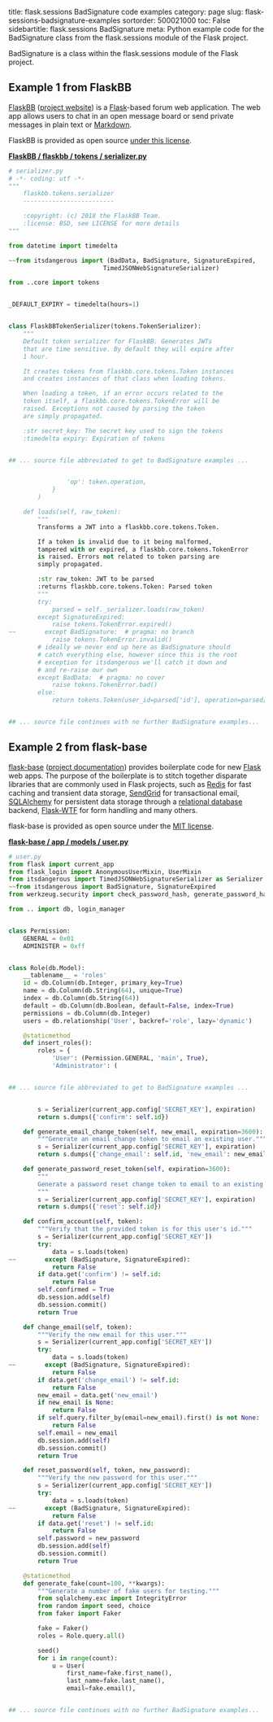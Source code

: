 title: flask.sessions BadSignature code examples
category: page
slug: flask-sessions-badsignature-examples
sortorder: 500021000
toc: False
sidebartitle: flask.sessions BadSignature
meta: Python example code for the BadSignature class from the flask.sessions module of the Flask project.


BadSignature is a class within the flask.sessions module of the Flask project.


## Example 1 from FlaskBB
[FlaskBB](https://github.com/flaskbb/flaskbb)
([project website](https://flaskbb.org/)) is a [Flask](/flask.html)-based
forum web application. The web app allows users to chat in an open
message board or send private messages in plain text or
[Markdown](/markdown.html).

FlaskBB is provided as open source
[under this license](https://github.com/flaskbb/flaskbb/blob/master/LICENSE).

[**FlaskBB / flaskbb / tokens / serializer.py**](https://github.com/flaskbb/flaskbb/blob/master/flaskbb/tokens/serializer.py)

```python
# serializer.py
# -*- coding: utf -*-
"""
    flaskbb.tokens.serializer
    -------------------------

    :copyright: (c) 2018 the FlaskBB Team.
    :license: BSD, see LICENSE for more details
"""

from datetime import timedelta

~~from itsdangerous import (BadData, BadSignature, SignatureExpired,
                          TimedJSONWebSignatureSerializer)

from ..core import tokens


_DEFAULT_EXPIRY = timedelta(hours=1)


class FlaskBBTokenSerializer(tokens.TokenSerializer):
    """
    Default token serializer for FlaskBB. Generates JWTs
    that are time sensitive. By default they will expire after
    1 hour.

    It creates tokens from flaskbb.core.tokens.Token instances
    and creates instances of that class when loading tokens.

    When loading a token, if an error occurs related to the
    token itself, a flaskbb.core.tokens.TokenError will be
    raised. Exceptions not caused by parsing the token
    are simply propagated.

    :str secret_key: The secret key used to sign the tokens
    :timedelta expiry: Expiration of tokens


## ... source file abbreviated to get to BadSignature examples ...


                'op': token.operation,
            }
        )

    def loads(self, raw_token):
        """
        Transforms a JWT into a flaskbb.core.tokens.Token.

        If a token is invalid due to it being malformed,
        tampered with or expired, a flaskbb.core.tokens.TokenError
        is raised. Errors not related to token parsing are
        simply propagated.

        :str raw_token: JWT to be parsed
        :returns flaskbb.core.tokens.Token: Parsed token
        """
        try:
            parsed = self._serializer.loads(raw_token)
        except SignatureExpired:
            raise tokens.TokenError.expired()
~~        except BadSignature:  # pragma: no branch
            raise tokens.TokenError.invalid()
        # ideally we never end up here as BadSignature should
        # catch everything else, however since this is the root
        # exception for itsdangerous we'll catch it down and
        # and re-raise our own
        except BadData:  # pragma: no cover
            raise tokens.TokenError.bad()
        else:
            return tokens.Token(user_id=parsed['id'], operation=parsed['op'])


## ... source file continues with no further BadSignature examples...


```


## Example 2 from flask-base
[flask-base](https://github.com/hack4impact/flask-base)
([project documentation](http://hack4impact.github.io/flask-base/))
provides boilerplate code for new [Flask](/flask.html) web apps.
The purpose of the boilerplate is to stitch together disparate
libraries that are commonly used in Flask projects, such as
[Redis](/redis.html) for fast caching and transient data storage,
[SendGrid](https://www.twilio.com/sendgrid) for transactional email,
[SQLAlchemy](/sqlalchemy.html) for persistent data storage through a
[relational database](/databases.html) backend,
[Flask-WTF](https://flask-wtf.readthedocs.io/en/stable/) for form
handling and many others.

flask-base is provided as open source under the
[MIT license](https://github.com/hack4impact/flask-base/blob/master/LICENSE.md).

[**flask-base / app / models / user.py**](https://github.com/hack4impact/flask-base/blob/master/app/models/user.py)

```python
# user.py
from flask import current_app
from flask_login import AnonymousUserMixin, UserMixin
from itsdangerous import TimedJSONWebSignatureSerializer as Serializer
~~from itsdangerous import BadSignature, SignatureExpired
from werkzeug.security import check_password_hash, generate_password_hash

from .. import db, login_manager


class Permission:
    GENERAL = 0x01
    ADMINISTER = 0xff


class Role(db.Model):
    __tablename__ = 'roles'
    id = db.Column(db.Integer, primary_key=True)
    name = db.Column(db.String(64), unique=True)
    index = db.Column(db.String(64))
    default = db.Column(db.Boolean, default=False, index=True)
    permissions = db.Column(db.Integer)
    users = db.relationship('User', backref='role', lazy='dynamic')

    @staticmethod
    def insert_roles():
        roles = {
            'User': (Permission.GENERAL, 'main', True),
            'Administrator': (


## ... source file abbreviated to get to BadSignature examples ...


        s = Serializer(current_app.config['SECRET_KEY'], expiration)
        return s.dumps({'confirm': self.id})

    def generate_email_change_token(self, new_email, expiration=3600):
        """Generate an email change token to email an existing user."""
        s = Serializer(current_app.config['SECRET_KEY'], expiration)
        return s.dumps({'change_email': self.id, 'new_email': new_email})

    def generate_password_reset_token(self, expiration=3600):
        """
        Generate a password reset change token to email to an existing user.
        """
        s = Serializer(current_app.config['SECRET_KEY'], expiration)
        return s.dumps({'reset': self.id})

    def confirm_account(self, token):
        """Verify that the provided token is for this user's id."""
        s = Serializer(current_app.config['SECRET_KEY'])
        try:
            data = s.loads(token)
~~        except (BadSignature, SignatureExpired):
            return False
        if data.get('confirm') != self.id:
            return False
        self.confirmed = True
        db.session.add(self)
        db.session.commit()
        return True

    def change_email(self, token):
        """Verify the new email for this user."""
        s = Serializer(current_app.config['SECRET_KEY'])
        try:
            data = s.loads(token)
~~        except (BadSignature, SignatureExpired):
            return False
        if data.get('change_email') != self.id:
            return False
        new_email = data.get('new_email')
        if new_email is None:
            return False
        if self.query.filter_by(email=new_email).first() is not None:
            return False
        self.email = new_email
        db.session.add(self)
        db.session.commit()
        return True

    def reset_password(self, token, new_password):
        """Verify the new password for this user."""
        s = Serializer(current_app.config['SECRET_KEY'])
        try:
            data = s.loads(token)
~~        except (BadSignature, SignatureExpired):
            return False
        if data.get('reset') != self.id:
            return False
        self.password = new_password
        db.session.add(self)
        db.session.commit()
        return True

    @staticmethod
    def generate_fake(count=100, **kwargs):
        """Generate a number of fake users for testing."""
        from sqlalchemy.exc import IntegrityError
        from random import seed, choice
        from faker import Faker

        fake = Faker()
        roles = Role.query.all()

        seed()
        for i in range(count):
            u = User(
                first_name=fake.first_name(),
                last_name=fake.last_name(),
                email=fake.email(),


## ... source file continues with no further BadSignature examples...


```

